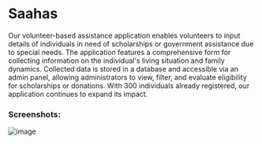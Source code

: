 # Saahas

Our volunteer-based assistance application enables volunteers to input details of individuals in need of scholarships or government assistance due to special needs. The application features a comprehensive form for collecting information on the individual's living situation and family dynamics. Collected data is stored in a database and accessible via an admin panel, allowing administrators to view, filter, and evaluate eligibility for scholarships or donations. With 300 individuals already registered, our application continues to expand its impact.

### Screenshots:
![image](https://github.com/drocgoesongit/project_showcase/assets/82268112/dd054c89-c2ab-4771-9665-a5f5ebe484db)

